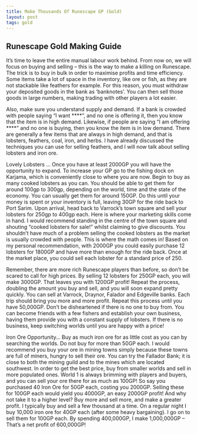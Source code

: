 ```yaml
---
title: Make Thousands Of Runescape GP (Gold)
layout: post
tags: gold
---
```


## Runescape Gold Making Guide

It’s time to leave the entire manual labour work behind. From now on, we will focus on buying and selling – this is the way to make a killing on Runescape. The trick is to buy in bulk in order to maximise profits and time efficiency. Some items take a lot of space in the inventory, like ore or fish, as they are not stackable like feathers for example. For this reason, you must withdraw your deposited goods in the bank as ‘banknotes’. You can then sell those goods in large numbers, making trading with other players a lot easier.

Also, make sure you understand supply and demand. If a bank is crowded with people saying “I want ****”, and no one is offering it, then you know that the item is in high demand. Likewise, if people are saying “I am offering ****” and no one is buying, then you know the item is in low demand. There are generally a few items that are always in high demand, and that is lobsters, feathers, coal, iron, and herbs. I have already discussed the techniques you can use for selling feathers, and I will now talk about selling lobsters and iron ore.

Lovely Lobsters …
Once you have at least 2000GP you will have the opportunity to expand. To increase your GP go to the fishing dock on Karjama, which is conveniently close to where you are now. Begin to buy as many cooked lobsters as you can. You should be able to get them for around 100gp to 300gp, depending on the world, time and the state of the economy. You can usually get them for around 150GP. Do this until your money is spent or your inventory is full, leaving 30GP for the ride back to Port Sarim. Upon arrival, head back to Varrock’s town square and sell your lobsters for 250gp to 400gp each. Here is where your marketing skills come in hand. I would recommend standing in the centre of the town square and shouting “cooked lobsters for sale!” whilst claiming to give discounts. You shouldn’t have much of a problem selling the cooked lobsters as the market is usually crowded with people. This is where the math comes in! Based on my personal recommendation, with 2000GP you could easily purchase 12 lobsters for 1800GP and have more than enough for the ride back. Once at the market place, you could sell each lobster for a standard price of 250.

Remember, there are more rich Runescape players than before, so don’t be scared to call for high prices. By selling 12 lobsters for 250GP each, you will make 3000GP. That leaves you with 1200GP profit! Repeat the process, doubling the amount you buy and sell, and you will soon expand pretty quickly. You can sell at Varrock, Draynor, Falador and Edgeville banks. Each trip should bring you more and more profit. Repeat this process until you have 50,000GP. Don’t be disheartened if there is no one to buy from. You can become friends with a few fishers and establish your own business, having them provide you with a constant supply of lobsters. If there is no business, keep switching worlds until you are happy with a price!

Iron Ore Opportunity…
Buy as much iron ore for as little cost as you can by searching the worlds. Do not buy for more than 50GP each. I would recommend you buy your ore in mining towns simply because these towns are full of miners, hungry to sell their ore. You can try the Fallador Bank; it is close to both the mining guild and to the mines which are located southwest. In order to get the best price, buy from smaller worlds and sell in more populated ones. World 1 is always brimming with players and buyers, and you can sell your ore there for as much as 100GP! So say you purchased 40 Iron Ore for 50GP each, costing you 2000GP. Selling these for 100GP each would yield you 4000GP, an easy 2000GP profit! And why not take it to a higher level? Buy more and sell more, and make a greater profit. I typically buy and sell a few thousand at a time. On a regular night I buy 10,000 iron ore for 40GP each (after some heavy bargaining). I go on to sell them for 100GP each. By spending 400,000GP, I make 1,000,000GP – That’s a net profit of 600,000GP!
